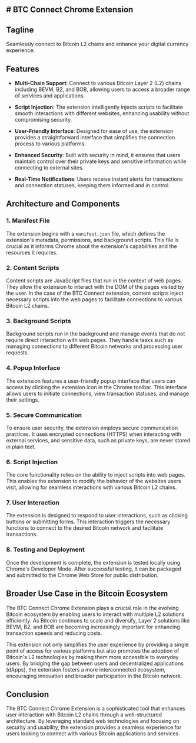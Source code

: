 ## # BTC Connect Chrome Extension

## Tagline
Seamlessly connect to Bitcoin L2 chains and enhance your digital currency experience.

## Features

- **Multi-Chain Support**: Connect to various Bitcoin Layer 2 (L2) chains including BEVM, B2, and BOB, allowing users to access a broader range of services and applications.

- **Script Injection**: The extension intelligently injects scripts to facilitate smooth interactions with different websites, enhancing usability without compromising security.

- **User-Friendly Interface**: Designed for ease of use, the extension provides a straightforward interface that simplifies the connection process to various platforms.

- **Enhanced Security**: Built with security in mind, it ensures that users maintain control over their private keys and sensitive information while connecting to external sites.

- **Real-Time Notifications**: Users receive instant alerts for transactions and connection statuses, keeping them informed and in control.

## Architecture and Components

### 1. **Manifest File**
The extension begins with a `manifest.json` file, which defines the extension's metadata, permissions, and background scripts. This file is crucial as it informs Chrome about the extension's capabilities and the resources it requires.

### 2. **Content Scripts**
Content scripts are JavaScript files that run in the context of web pages. They allow the extension to interact with the DOM of the pages visited by the user. In the case of the BTC Connect extension, content scripts inject necessary scripts into the web pages to facilitate connections to various Bitcoin L2 chains.

### 3. **Background Scripts**
Background scripts run in the background and manage events that do not require direct interaction with web pages. They handle tasks such as managing connections to different Bitcoin networks and processing user requests.

### 4. **Popup Interface**
The extension features a user-friendly popup interface that users can access by clicking the extension icon in the Chrome toolbar. This interface allows users to initiate connections, view transaction statuses, and manage their settings.

### 5. **Secure Communication**
To ensure user security, the extension employs secure communication practices. It uses encrypted connections (HTTPS) when interacting with external services, and sensitive data, such as private keys, are never stored in plain text. 

### 6. **Script Injection**
The core functionality relies on the ability to inject scripts into web pages. This enables the extension to modify the behavior of the websites users visit, allowing for seamless interactions with various Bitcoin L2 chains. 

### 7. **User Interaction**
The extension is designed to respond to user interactions, such as clicking buttons or submitting forms. This interaction triggers the necessary functions to connect to the desired Bitcoin network and facilitate transactions.

### 8. **Testing and Deployment**
Once the development is complete, the extension is tested locally using Chrome's Developer Mode. After successful testing, it can be packaged and submitted to the Chrome Web Store for public distribution.


## Broader Use Case in the Bitcoin Ecosystem

The BTC Connect Chrome Extension plays a crucial role in the evolving Bitcoin ecosystem by enabling users to interact with multiple L2 solutions efficiently. As Bitcoin continues to scale and diversify, Layer 2 solutions like BEVM, B2, and BOB are becoming increasingly important for enhancing transaction speeds and reducing costs. 

This extension not only simplifies the user experience by providing a single point of access for various platforms but also promotes the adoption of Bitcoin's L2 technologies by making them more accessible to everyday users. By bridging the gap between users and decentralized applications (dApps), the extension fosters a more interconnected ecosystem, encouraging innovation and broader participation in the Bitcoin network.

## Conclusion

The BTC Connect Chrome Extension is a sophisticated tool that enhances user interaction with Bitcoin L2 chains through a well-structured architecture. By leveraging standard web technologies and focusing on security and usability, the extension provides a seamless experience for users looking to connect with various Bitcoin applications and services.
